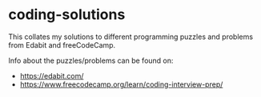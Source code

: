 # coding-solutions
This collates my solutions to different programming puzzles and problems from Edabit and freeCodeCamp.

Info about the puzzles/problems can be found on:
- https://edabit.com/ 
- https://www.freecodecamp.org/learn/coding-interview-prep/
